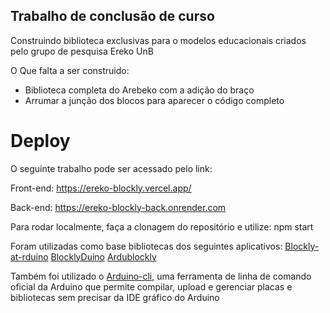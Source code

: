 ## Trabalho de conclusão de curso

Construindo biblioteca exclusivas para o modelos educacionais criados pelo grupo de pesquisa Ereko UnB

O Que falta a ser construido:
 * Biblioteca completa do Arebeko com a adição do braço
 * Arrumar a junção dos blocos para aparecer o código completo

# Deploy
O seguinte trabalho pode ser acessado pelo link:

Front-end:
https://ereko-blockly.vercel.app/

Back-end:
https://ereko-blockly-back.onrender.com

Para rodar localmente, faça a clonagem do repositório e utilize:
npm start

Foram utilizadas como base bibliotecas dos seguintes aplicativos:
[Blockly-at-rduino](https://github.com/technologiescollege/Blockly-at-rduino)
[BlocklyDuino](https://github.com/BlocklyDuino)
[Ardublockly](https://github.com/carlosperate/ardublockly)

Também foi utilizado o [Arduino-cli](https://docs.arduino.cc/arduino-cli/), uma ferramenta de linha de comando oficial da Arduino que permite
compilar, upload e gerenciar placas e bibliotecas sem precisar da IDE gráfico do Arduino
